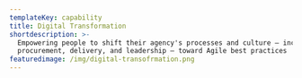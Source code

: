 ```yaml
---
templateKey: capability
title: Digital Transformation
shortdescription: >-
  Empowering people to shift their agency's processes and culture — including
  procurement, delivery, and leadership — toward Agile best practices
featuredimage: /img/digital-transofrmation.png
---
```


